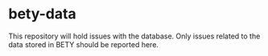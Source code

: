 # bety-data

This repository will hold issues with the database. Only issues related to the data stored in BETY should be reported here.
